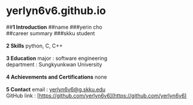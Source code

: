 # yerlyn6v6.github.io
##**1 Introduction**
##name
###yerin cho
\
##career summary
###skku student
\
\
**2 Skills**
python, C, C++
\
\
**3 Education**
major : software engineering
\
department : Sungkyunkwan University
\
\
**4 Achievements and Certifications**
none
\
\
**5 Contact**
email : yerlyn6v6@g.skku.edu
\
GitHub link : [https://github.com/yerlyn6v6](https://github.com/yerlyn6v6)
